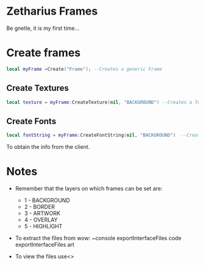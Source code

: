Zetharius Frames
====================

Be gnetle, it is my first time...

# Create frames
```lua
local myFrame =Create("Frame"); --Creates a generic Frame
```

## Create Textures
```lua
local texture = myFrame:CreateTexture(nil, "BACKGROUND") --Creates a Texture ofr the Frame
```

## Create Fonts
```lua
local fontString = myFrame:CreateFontString(nil, "BACKGROUND")  --Creates a font String for the Frame
```

To obtain the info from the client.

# Notes 

* Remember that the layers on which frames can be set are:
	* 1 - BACKGROUND
	* 2 - BORDER
	* 3 - ARTWORK
	* 4 - OVERLAY
	* 5 - HIGHLIGHT

* To extract the files from wow:
~console
exportInterfaceFiles code
exportInterfaceFiles art
* To view the files use<<BLP converter from wowinterface>>

